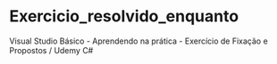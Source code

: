 # Exercicio_resolvido_enquanto
Visual Studio Básico - Aprendendo na prática - Exercício de Fixação e Propostos / Udemy C#
